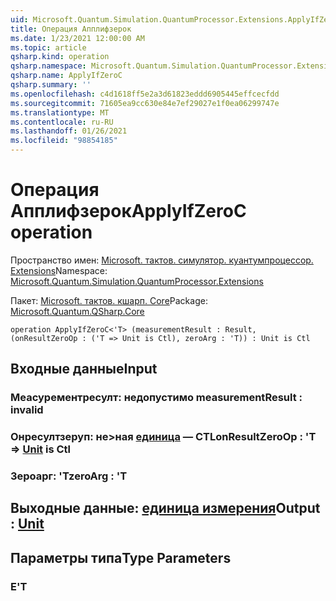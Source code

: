 ```yaml
---
uid: Microsoft.Quantum.Simulation.QuantumProcessor.Extensions.ApplyIfZeroC
title: Операция Апплифзерок
ms.date: 1/23/2021 12:00:00 AM
ms.topic: article
qsharp.kind: operation
qsharp.namespace: Microsoft.Quantum.Simulation.QuantumProcessor.Extensions
qsharp.name: ApplyIfZeroC
qsharp.summary: ''
ms.openlocfilehash: c4d1618ff5e2a3d61823eddd6905445effcecfdd
ms.sourcegitcommit: 71605ea9cc630e84e7ef29027e1f0ea06299747e
ms.translationtype: MT
ms.contentlocale: ru-RU
ms.lasthandoff: 01/26/2021
ms.locfileid: "98854185"
---
```

# <a name="applyifzeroc-operation"></a><span data-ttu-id="b14bf-102">Операция Апплифзерок</span><span class="sxs-lookup"><span data-stu-id="b14bf-102">ApplyIfZeroC operation</span></span>

<span data-ttu-id="b14bf-103">Пространство имен: [Microsoft. тактов. симулятор. куантумпроцессор. Extensions](xref:Microsoft.Quantum.Simulation.QuantumProcessor.Extensions)</span><span class="sxs-lookup"><span data-stu-id="b14bf-103">Namespace: [Microsoft.Quantum.Simulation.QuantumProcessor.Extensions](xref:Microsoft.Quantum.Simulation.QuantumProcessor.Extensions)</span></span>

<span data-ttu-id="b14bf-104">Пакет: [Microsoft. тактов. кшарп. Core](https://nuget.org/packages/Microsoft.Quantum.QSharp.Core)</span><span class="sxs-lookup"><span data-stu-id="b14bf-104">Package: [Microsoft.Quantum.QSharp.Core](https://nuget.org/packages/Microsoft.Quantum.QSharp.Core)</span></span>




```qsharp
operation ApplyIfZeroC<'T> (measurementResult : Result, (onResultZeroOp : ('T => Unit is Ctl), zeroArg : 'T)) : Unit is Ctl
```


## <a name="input"></a><span data-ttu-id="b14bf-105">Входные данные</span><span class="sxs-lookup"><span data-stu-id="b14bf-105">Input</span></span>

### <a name="measurementresult--__invalidresult__"></a><span data-ttu-id="b14bf-106">Меасурементресулт: __недопустимо <Result>__</span><span class="sxs-lookup"><span data-stu-id="b14bf-106">measurementResult : __invalid<Result>__</span></span>




### <a name="onresultzeroop--t--unit--is-ctl"></a><span data-ttu-id="b14bf-107">Онресултзеруп: не>ная [единица](xref:microsoft.quantum.lang-ref.unit)  — CTL</span><span class="sxs-lookup"><span data-stu-id="b14bf-107">onResultZeroOp : 'T => [Unit](xref:microsoft.quantum.lang-ref.unit)  is Ctl</span></span>




### <a name="zeroarg--t"></a><span data-ttu-id="b14bf-108">Зероарг: 'T</span><span class="sxs-lookup"><span data-stu-id="b14bf-108">zeroArg : 'T</span></span>





## <a name="output--unit"></a><span data-ttu-id="b14bf-109">Выходные данные: [единица измерения](xref:microsoft.quantum.lang-ref.unit)</span><span class="sxs-lookup"><span data-stu-id="b14bf-109">Output : [Unit](xref:microsoft.quantum.lang-ref.unit)</span></span>



## <a name="type-parameters"></a><span data-ttu-id="b14bf-110">Параметры типа</span><span class="sxs-lookup"><span data-stu-id="b14bf-110">Type Parameters</span></span>

### <a name="t"></a><span data-ttu-id="b14bf-111">Е</span><span class="sxs-lookup"><span data-stu-id="b14bf-111">'T</span></span>

